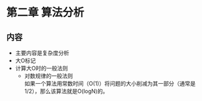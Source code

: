 # 第二章 算法分析

## 内容
* 主要内容是复杂度分析
* 大O标记
* 计算大O时的一般法则
    - 对数规律的一般法则  
      如果一个算法用常数时间（O(1)）将问题的大小削减为其一部分（通常是1/2），那么该算法就是O(logN)的。